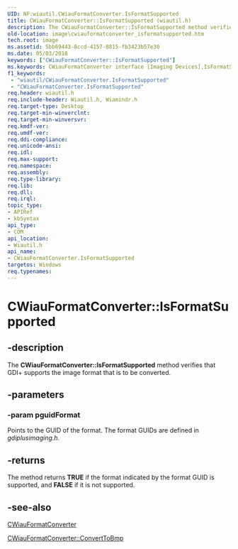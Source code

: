 ```yaml
---
UID: NF:wiautil.CWiauFormatConverter.IsFormatSupported
title: CWiauFormatConverter::IsFormatSupported (wiautil.h)
description: The CWiauFormatConverter::IsFormatSupported method verifies that GDI+ supports the image format that is to be converted.
old-location: image\cwiauformatconverter_isformatsupported.htm
tech.root: image
ms.assetid: 5bb69443-8ccd-4157-8815-fb3423b57e30
ms.date: 05/03/2018
keywords: ["CWiauFormatConverter::IsFormatSupported"]
ms.keywords: CWiauFormatConverter interface [Imaging Devices],IsFormatSupported method, CWiauFormatConverter.IsFormatSupported, CWiauFormatConverter::IsFormatSupported, IsFormatSupported, IsFormatSupported method [Imaging Devices], IsFormatSupported method [Imaging Devices],CWiauFormatConverter interface, image.cwiauformatconverter_isformatsupported, wiauFncs_894f0261-249e-4b7c-aaa1-43a52bd48fbf.xml, wiautil/CWiauFormatConverter::IsFormatSupported
f1_keywords:
 - "wiautil/CWiauFormatConverter.IsFormatSupported"
 - "CWiauFormatConverter.IsFormatSupported"
req.header: wiautil.h
req.include-header: Wiautil.h, Wiamindr.h
req.target-type: Desktop
req.target-min-winverclnt: 
req.target-min-winversvr: 
req.kmdf-ver: 
req.umdf-ver: 
req.ddi-compliance: 
req.unicode-ansi: 
req.idl: 
req.max-support: 
req.namespace: 
req.assembly: 
req.type-library: 
req.lib: 
req.dll: 
req.irql: 
topic_type:
- APIRef
- kbSyntax
api_type:
- COM
api_location:
- Wiautil.h
api_name:
- CWiauFormatConverter.IsFormatSupported
targetos: Windows
req.typenames: 
---
```


# CWiauFormatConverter::IsFormatSupported


## -description


The <b>CWiauFormatConverter::IsFormatSupported</b> method verifies that GDI+ supports the image format that is to be converted.


## -parameters




### -param pguidFormat

Points to the GUID of the format. The format GUIDs are defined in <i>gdiplusimaging.h</i>.


## -returns



The method returns <b>TRUE</b> if the format indicated by the format GUID is supported, and <b>FALSE</b> if it is not supported.




## -see-also




<a href="https://docs.microsoft.com/previous-versions/windows/hardware/drivers/ff540363(v=vs.85)">CWiauFormatConverter</a>



<a href="https://docs.microsoft.com/windows-hardware/drivers/ddi/wiautil/nf-wiautil-cwiauformatconverter-converttobmp">CWiauFormatConverter::ConvertToBmp</a>
 

 

